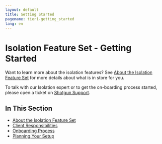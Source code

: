 ```yaml
---
layout: default
title: Getting Started
pagename: tier1-getting_started
lang: en
---
```


# Isolation Feature Set - Getting Started

Want to learn more about the isolation features? See [About the Isolation Feature Set](./about.md) for more details about what is in store for you.

To talk with our Isolation expert or to get the on-boarding process started, please open a ticket on [Shotgun Support](https://support.shotgunsoftware.com/hc/en-us/requests/new).

## In This Section
<!-- When updating this, also update tier1.md -->
* [About the Isolation Feature Set](./about.md)
* [Client Responsibilities](./responsibilities.md)
* [Onboarding Process](./onboarding.md)
* [Planning Your Setup](../setup/setup.md)